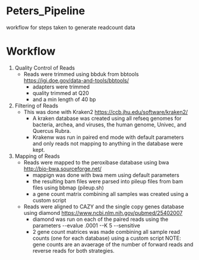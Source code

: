 # Peters_Pipeline
workflow for steps taken to generate readcount data

# Workflow
1. Quality Control of Reads
    - Reads were trimmed using bbduk from bbtools https://jgi.doe.gov/data-and-tools/bbtools/
        - adapters were trimmed
        - quality trimmed at Q20
        - and a min length of 40 bp
2. Filtering of Reads
    - This was done with Kraken2 https://ccb.jhu.edu/software/kraken2/
        - A kraken database was created using all refseq genomes for bacteria, archea, and viruses, the human genome, Univec, and Quercus Rubra.
        - Krakenw was run in paired end mode with default parameters and only reads not mapping to anything in the database were kept.
3. Mapping of Reads
    - Reads were mapped to the peroxibase database using bwa http://bio-bwa.sourceforge.net/
        - mappign was done with bwa mem using default parameters
        - the resulting bam files were parsed into pileup files from bam files using bbmap (pileup.sh)
        - a gene count matrix combining all samples was created using a custom script
    - Reads were aligned to CAZY and the single copy genes database using diamond https://www.ncbi.nlm.nih.gov/pubmed/25402007
        - diamond was run on each of the paired reads using the parameters --evalue .0001 --K 5 --sensitive
        - 2 gene count matrices was made combining all sample read counts (one for each database) using a custom script
   NOTE: gene counts are an avaerage of the number of forward reads and reverse reads for both strategies.
   
   
